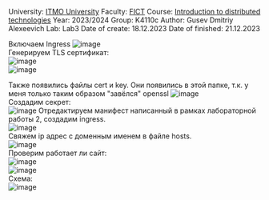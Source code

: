 University: [ITMO University](https://itmo.ru/ru/)
Faculty: [FICT](https://fict.itmo.ru)
Course: [Introduction to distributed technologies](https://github.com/itmo-ict-faculty/introduction-to-distributed-technologies)
Year: 2023/2024
Group: K4110c
Author: Gusev Dmitriy Alexeevich
Lab: Lab3
Date of create: 18.12.2023
Date of finished: 21.12.2023  

Включаем Ingress 
![image](https://github.com/DG-GDST/2023_2024-introduction_to_distributed_technologies-K4110c-gusev_d_a/assets/62474929/2d0c4620-9886-43f7-aef1-270a1bb7e8c8)  
Генерируем TLS сертификат:  
![image](https://github.com/DG-GDST/2023_2024-introduction_to_distributed_technologies-K4110c-gusev_d_a/assets/62474929/4f2eb875-e35b-4e08-8016-44ae58ae2821)  
![image](https://github.com/DG-GDST/2023_2024-introduction_to_distributed_technologies-K4110c-gusev_d_a/assets/62474929/2e983840-517b-47d1-8325-334bef0e8300)  

Также появились файлы cert и key. Они появились в этой папке, т.к. у меня только таким образом "завёлся" openssl
![image](https://github.com/DG-GDST/2023_2024-introduction_to_distributed_technologies-K4110c-gusev_d_a/assets/62474929/d904fcf6-ab42-4a30-b82c-58ace605fedd)  
Создадим секрет:  
![image](https://github.com/DG-GDST/2023_2024-introduction_to_distributed_technologies-K4110c-gusev_d_a/assets/62474929/53ef0828-49aa-46ce-adb0-c6cacddc9dae)
Отредактируем манифест написанный в рамках лабораторной работы 2, создадим ingress.  
![image](https://github.com/DG-GDST/2023_2024-introduction_to_distributed_technologies-K4110c-gusev_d_a/assets/62474929/72f03efa-fd31-4b80-ba4d-85c9d7df1120)  
Свяжем ip адрес с доменным именем в файле hosts.  
![image](https://github.com/DG-GDST/2023_2024-introduction_to_distributed_technologies-K4110c-gusev_d_a/assets/62474929/69e58a59-8a0a-4031-bd68-91e7c42dbea7)  
Проверим работает ли сайт:  
![image](https://github.com/DG-GDST/2023_2024-introduction_to_distributed_technologies-K4110c-gusev_d_a/assets/62474929/85075003-ba09-41d0-812f-ab7b25905757)  
![image](https://github.com/DG-GDST/2023_2024-introduction_to_distributed_technologies-K4110c-gusev_d_a/assets/62474929/398c348d-1d86-4ef8-865f-7ca3ab975a70)  
Схема:  
![image](https://github.com/DG-GDST/2023_2024-introduction_to_distributed_technologies-K4110c-gusev_d_a/assets/62474929/649252c2-6e3c-406b-bbd2-7d2d0a7534d4)  
